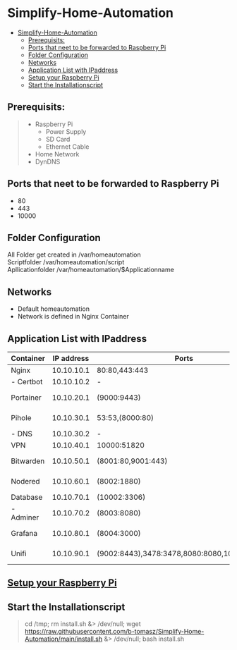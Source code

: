 # Simplify-Home-Automation

- [Simplify-Home-Automation](#simplify-home-automation)
  - [Prerequisits:](#prerequisits)
  - [Ports that neet to be forwarded to Raspberry Pi](#ports-that-neet-to-be-forwarded-to-raspberry-pi)
  - [Folder Configuration](#folder-configuration)
  - [Networks](#networks)
  - [Application List with IPaddress](#application-list-with-ipaddress)
  - [Setup your Raspberry Pi](#setup-your-raspberry-pi)
  - [Start the Installationscript](#start-the-installationscript)

## Prerequisits:
> - Raspberry Pi
>    - Power Supply
>    - SD Card
>    - Ethernet Cable   
> - Home Network
> - DynDNS

## Ports that neet to be forwarded to Raspberry Pi
- 80
- 443
- 10000

## Folder Configuration

All Folder get created in   /var/homeautomation \
Scriptfolder                /var/homeautomation/script \
Apllicationfolder           /var/homeautomation/$Applicationname

## Networks
- Default homeautomation
- Network is defined in Nginx Container

## Application List with IPaddress
| Container | IP address | Ports                                       | Web address                        |
| --------- | ---------- | ------------------------------------------- | ---------------------------------- |
| Nginx     | 10.10.10.1 | 80:80,443:443                               | -                                  |
| - Certbot | 10.10.10.2 | -                                           | -                                  |
| Portainer | 10.10.20.1 | (9000:9443)                                 | portainer.home / portainer.$Domain |
| Pihole    | 10.10.30.1 | 53:53,(8000:80)                             | pihole.home / pihole.$Domain       |
| - DNS     | 10.10.30.2 | -                                           | -                                  |
| VPN       | 10.10.40.1 | 10000:51820                                 | vpn.$Domain                        |
| Bitwarden | 10.10.50.1 | (8001:80,9001:443)                          | bitwarden.home / bitwarden.$Domain |
| Nodered   | 10.10.60.1 | (8002:1880)                                 | nodered.home / nodered.$Domain     |
| Database  | 10.10.70.1 | (10002:3306)                                | -                                  |
| - Adminer | 10.10.70.2 | (8003:8080)                                 | database.home / database.$Domain   |
| Grafana   | 10.10.80.1 | (8004:3000)                                 | grafana.home / grafana.$Domain     |
| Unifi     | 10.10.90.1 | (9002:8443),3478:3478,8080:8080,10001:10001 | unifi.home / unifi.$Domain         |


## [Setup your Raspberry Pi](Documentation/setup.md)

## Start the Installationscript
> cd /tmp; rm install.sh &> /dev/null; wget https://raw.githubusercontent.com/b-tomasz/Simplify-Home-Automation/main/install.sh &> /dev/null; bash install.sh
